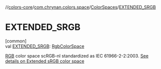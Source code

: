 //[colors-core](../../../index.md)/[com.chrynan.colors.space](../index.md)/[ColorSpaces](index.md)/[EXTENDED_SRGB](-e-x-t-e-n-d-e-d_-s-r-g-b.md)

# EXTENDED_SRGB

[common]\
val [EXTENDED_SRGB](-e-x-t-e-n-d-e-d_-s-r-g-b.md): [RgbColorSpace](../-rgb-color-space/index.md)

[RGB](../-rgb-color-space/index.md) color space scRGB-nl standardized as IEC 61966-2-2:2003. [See details on Extended sRGB color space](https://d.android.com/reference/android/graphics/ColorSpace.Named.html#EXTENDED_SRGB)
